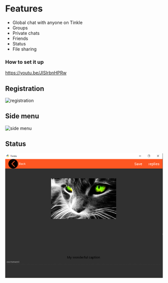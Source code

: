 # Features
* Global chat with anyone on Tinkle
* Groups
* Private chats
* Friends
* Status
* File sharing

### How to set it up
https://youtu.be/JlSIrbnHPRw

## Registration
![registration](screenshots/client/to/registration.png?raw=true "Registration")
## Side menu
![side menu](screenshots/client/to/side_menu.png?raw=true "Side menu")
## Status
![status](screenshots/client/status.png?raw=true "Status")
